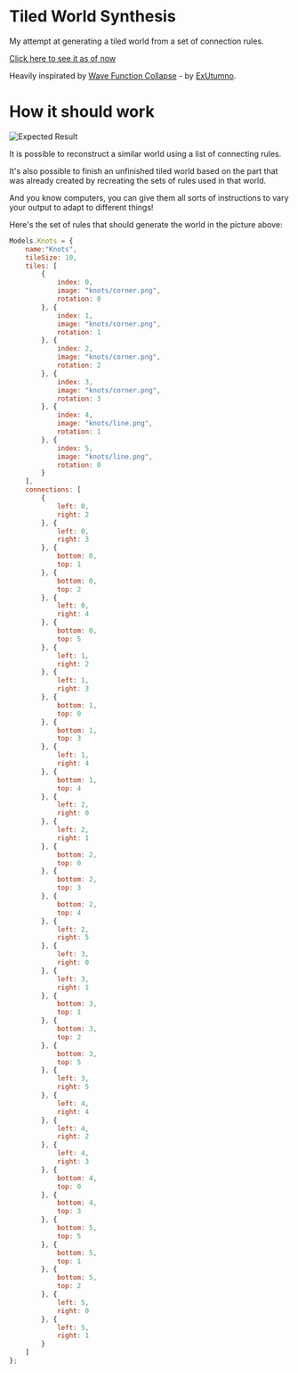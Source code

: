# Tiled World Synthesis

My attempt at generating a tiled world from a set of connection rules.

[Click here to see it as of now](https://rawgit.com/GuilhermeRossato/TiledWorldSynthesis/master/index.html)

Heavily inspirated by [Wave Function Collapse](https://github.com/mxgmn/WaveFunctionCollapse) - by [ExUtumno](https://github.com/mxgmn).

# How it should work

![Expected Result](https://rawgit.com/GuilhermeRossato/TiledWorldSynthesis/master/Assets/images/expected.png)

It is possible to reconstruct a similar world using a list of connecting rules.

It's also possible to finish an unfinished tiled world based on the part that was already created by recreating the sets of rules used in that world.

And you know computers, you can give them all sorts of instructions to vary your output to adapt to different things!

Here's the set of rules that should generate the world in the picture above:

```javascript
Models.Knots = {
    name:"Knots",
    tileSize: 10,
    tiles: [
        {
            index: 0,
            image: "knots/corner.png",
            rotation: 0
        }, {
            index: 1,
            image: "knots/corner.png",
            rotation: 1
        }, {
            index: 2,
            image: "knots/corner.png",
            rotation: 2
        }, {
            index: 3,
            image: "knots/corner.png",
            rotation: 3
        }, {
            index: 4,
            image: "knots/line.png",
            rotation: 1
        }, {
            index: 5,
            image: "knots/line.png",
            rotation: 0
        }
    ],
    connections: [
        {
            left: 0,
            right: 2
        }, {
            left: 0,
            right: 3
        }, {
            bottom: 0,
            top: 1
        }, {
            bottom: 0,
            top: 2
        }, {
            left: 0,
            right: 4
        }, {
            bottom: 0,
            top: 5
        }, {
            left: 1,
            right: 2
        }, {
            left: 1,
            right: 3
        }, {
            bottom: 1,
            top: 0
        }, {
            bottom: 1,
            top: 3
        }, {
            left: 1,
            right: 4
        }, {
            bottom: 1,
            top: 4
        }, {
            left: 2,
            right: 0
        }, {
            left: 2,
            right: 1
        }, {
            bottom: 2,
            top: 0
        }, {
            bottom: 2,
            top: 3
        }, {
            bottom: 2,
            top: 4
        }, {
            left: 2,
            right: 5
        }, {
            left: 3,
            right: 0
        }, {
            left: 3,
            right: 1
        }, {
            bottom: 3,
            top: 1
        }, {
            bottom: 3,
            top: 2
        }, {
            bottom: 3,
            top: 5
        }, {
            left: 3,
            right: 5
        }, {
            left: 4,
            right: 4
        }, {
            left: 4,
            right: 2
        }, {
            left: 4,
            right: 3
        }, {
            bottom: 4,
            top: 0
        }, {
            bottom: 4,
            top: 3
        }, {
            bottom: 5,
            top: 5
        }, {
            bottom: 5,
            top: 1
        }, {
            bottom: 5,
            top: 2
        }, {
            left: 5,
            right: 0
        }, {
            left: 5,
            right: 1
        }
    ]
};
```